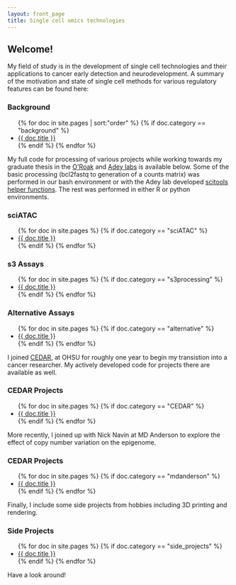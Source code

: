 ```yaml
---
layout: front_page
title: Single cell omics technologies
---
```



## Welcome!

My field of study is in the development of single cell technologies and their applications to cancer early detection and neurodevelopment. A summary of the motivation and state of single cell methods for various regulatory features can be found here:

<h3>Background</h3>
<ul>
    {% for doc in site.pages | sort:"order" %}
      {% if doc.category == "background" %}
        <li><a href="{{ doc.url }}">{{ doc.title }}</a></li>
        {% endif %}
    {% endfor %}
</ul>
  
My full code for processing of various projects while working towards my graduate thesis in the <a href="https://www.ohsu.edu/school-of-medicine/oroak-lab">O'Roak</a> and <a href="https://adeylab.org">Adey labs</a> is available below. Some of the basic processing (bcl2fastq to generation of a counts matrix) was performed in our bash environment or with the Adey lab developed <a href="https://github.com/adeylab/scitools-dev">scitools helper functions</a>. The rest was performed in either R or python environments. 

<h3>sciATAC</h3>
<ul>
    {% for doc in site.pages %}
      {% if doc.category == "sciATAC" %}
        <li><a href="{{ doc.url }}">{{ doc.title }}</a></li>
      {% endif %}
    {% endfor %}
</ul>

<h3>s3 Assays</h3>
<ul>
    {% for doc in site.pages %}
      {% if doc.category == "s3processing" %}
        <li><a href="{{ doc.url }}">{{ doc.title }}</a></li>
      {% endif %}
    {% endfor %}
</ul>

<h3>Alternative Assays</h3>
<ul>
    {% for doc in site.pages %}
      {% if doc.category == "alternative" %}
        <li><a href="{{ doc.url }}">{{ doc.title }}</a></li>
      {% endif %}
    {% endfor %}
</ul>

I joined <a href="https://www.ohsu.edu/knight-cancer-institute/cedar">CEDAR</a>, at OHSU for roughly one year to begin my transistion into a cancer researcher. My actively developed code for projects there are available as well.

<h3>CEDAR Projects</h3>
<ul>
    {% for doc in site.pages %}
      {% if doc.category == "CEDAR" %}
        <li><a href="{{ doc.url }}">{{ doc.title }}</a></li>
      {% endif %}
    {% endfor %}
</ul>

More recently, I joined up with Nick Navin at MD Anderson to explore the effect of copy number variation on the epigenome.

<h3>CEDAR Projects</h3>
<ul>
    {% for doc in site.pages %}
      {% if doc.category == "mdanderson" %}
        <li><a href="{{ doc.url }}">{{ doc.title }}</a></li>
      {% endif %}
    {% endfor %}
</ul>

Finally, I include some side projects from hobbies including 3D printing and rendering. 

<h3>Side Projects</h3>
<ul>
    {% for doc in site.pages %}
      {% if doc.category == "side_projects" %}
        <li><a href="{{ doc.url }}">{{ doc.title }}</a></li>
      {% endif %}
    {% endfor %}
</ul>

Have a look around!


